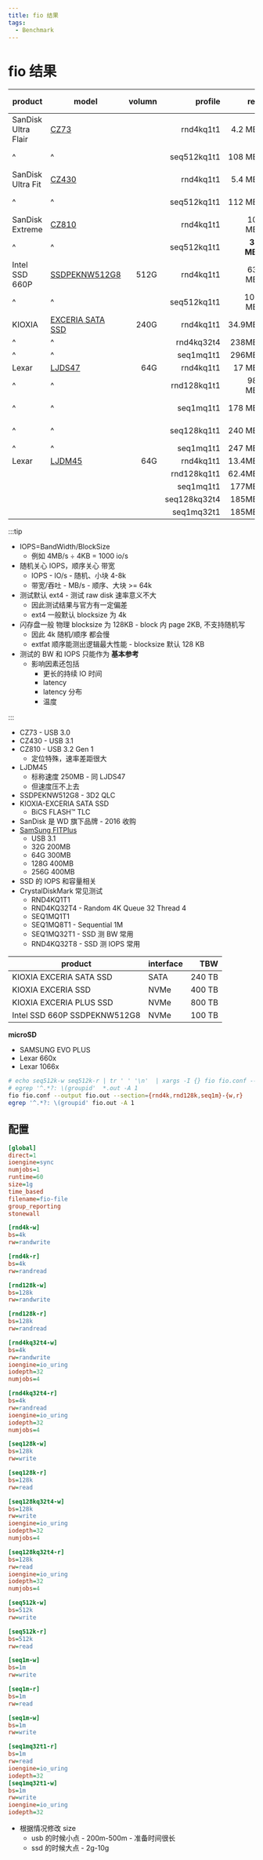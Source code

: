 ```yaml
---
title: fio 结果
tags:
  - Benchmark
---
```


# fio 结果

| product             | model              | volumn |      profile |         read | read iops |      write | write iops | note  |
| ------------------- | ------------------ | -----: | -----------: | -----------: | --------- | ---------: | ---------- | ----- |
| SanDisk Ultra Flair | [CZ73]             |        |    rnd4kq1t1 |     4.2 MB/s | 1074      |   1.8 MB/s | 452        |
| ^                   | ^                  |        |  seq512kq1t1 |     108 MB/s | 205       |  15.9 MB/s | 30         |
| SanDisk Ultra Fit   | [CZ430]            |        |    rnd4kq1t1 |     5.4 MB/s | 1312      |   1.4 MB/s | 339        |
| ^                   | ^                  |        |  seq512kq1t1 |     112 MB/s | 212       |  30.5 MB/s | 58         |
| SanDisk Extreme     | [CZ810]            |        |    rnd4kq1t1 |    10.0 MB/s | 2451      | **5 KB/s** | 1          |
| ^                   | ^                  |        |  seq512kq1t1 | **360 MB/s** | 686       |  83.3 MB/s | 158        |
| Intel SSD 660P      | [SSDPEKNW512G8]    |   512G |    rnd4kq1t1 |    63.2 MB/s | 15.4k     |   288 MB/s | 73.6k      |
| ^                   | ^                  |        |  seq512kq1t1 |    1047 MB/s | 1996      |   929 MB/s | 1771       |
| KIOXIA              | [EXCERIA SATA SSD] |   240G |    rnd4kq1t1 |     34.9MB/s | 8525      |   29.8MB/s | 7275       |
| ^                   | ^                  |        |   rnd4kq32t4 |      238MB/s | 58.2k     |   52.5MB/s | 12.8k      |
| ^                   | ^                  |        |    seq1mq1t1 |      296MB/s | 282       |   25.9MB/s | 24         |
| Lexar               | [LJDS47]           |    64G |    rnd4kq1t1 |      17 MB/s | 4153      |   8.5 MB/s | 2131       |
| ^                   | ^                  |        |  rnd128kq1t1 |    98.3 MB/s | 749       |   17.6MB/s | 134        |
| ^                   | ^                  |        |    seq1mq1t1 |     178 MB/s | 169       |  26.6 MB/s | 25         |
| ^                   | ^                  |        |  seq128kq1t1 |     240 MB/s | 1829      |  25.8 MB/s | 196        | exfat |
| ^                   | ^                  |        |    seq1mq1t1 |     247 MB/s | 235       |   26.5MB/s | 25         | exfat |
| Lexar               | [LJDM45]           |    64G |    rnd4kq1t1 |     13.4MB/s | 3277      |   8709kB/s | 2126       | exfat |
|                     |                    |        |  rnd128kq1t1 |     62.4MB/s | 476       |   17.7MB/s | 135        | exfat |
|                     |                    |        |    seq1mq1t1 |      177MB/s | 168       |   25.3MB/s | 24         | exfat |
|                     |                    |        | seq128kq32t4 |      185MB/s | 1412      |   26.2MB/s | 199        | exfat |
|                     |                    |        |   seq1mq32t1 |      185MB/s | 176       |   25.5MB/s | 24         | exfat |

:::tip

- IOPS=BandWidth/BlockSize
  - 例如 4MB/s ÷ 4KB = 1000 io/s
- 随机关心 IOPS，顺序关心 带宽
  - IOPS - IO/s - 随机、小块 4-8k
  - 带宽/吞吐 - MB/s - 顺序、大块 >= 64k
- 测试默认 ext4 - 测试 raw disk 速率意义不大
  - 因此测试结果与官方有一定偏差
  - ext4 一般默认 blocksize 为 4k
- 闪存盘一般 物理 blocksize 为 128KB - block 内 page 2KB, 不支持随机写
  - 因此 4k 随机/顺序 都会慢
  - extfat 顺序能测出逻辑最大性能 - blocksize 默认 128 KB
- 测试的 BW 和 IOPS 只能作为 **基本参考**
  - 影响因素还包括
    - 更长的持续 IO 时间
    - latency
    - latency 分布
    - 温度

:::

[cz73]: https://www.westerndigital.com/products/usb-flash-drives/sandisk-ultra-flair-usb-3-0
[cz430]: https://www.westerndigital.com/products/usb-flash-drives/sandisk-ultra-fit-usb-3-1
[cz810]: https://www.westerndigital.com/products/usb-flash-drives/sandisk-extreme-go-usb-3-2
[cz880]: https://www.westerndigital.com/products/usb-flash-drives/sandisk-extreme-pro-usb-3-2
[ssdpeknw512g8]: https://www.intel.com/content/www/us/en/products/sku/149405/intel-ssd-660p-series-512gb-m-2-80mm-pcie-3-0-x4-3d2-qlc/specifications.html
[ljds47]: https://www.lexar.com/product/lexar-jumpdrive-s47-usb-3-1-flash-drive/
[ljdm45]: https://www.lexar.com/product/lexar-jumpdrive-m45-usb-3-1-flash-drive/
[exceria sata ssd]: https://personal.kioxia.com/en-emea/ssd/exceria-sata-ssd.html

- CZ73 - USB 3.0
- CZ430 - USB 3.1
- CZ810 - USB 3.2 Gen 1
  - 定位特殊，速率差距很大
- LJDM45
  - 标称速度 250MB - 同 LJDS47
  - 但速度压不上去
- SSDPEKNW512G8 - 3D2 QLC
- KIOXIA-EXCERIA SATA SSD
  - BiCS FLASH™ TLC
- SanDisk 是 WD 旗下品牌 - 2016 收购
- [SamSung FITPlus](https://www.samsung.com/us/computing/memory-storage/usb-flash-drives/usb-3-1-flash-drive-fit-plus-64gb-muf-64ab-am/)
  - USB 3.1
  - 32G 200MB
  - 64G 300MB
  - 128G 400MB
  - 256G 400MB
- SSD 的 IOPS 和容量相关
- CrystalDiskMark 常见测试
  - RND4KQ1T1
  - RND4KQ32T4 - Random 4K Queue 32 Thread 4
  - SEQ1MQ1T1
  - SEQ1MQ8T1 - Sequential 1M
  - SEQ1MQ32T1 - SSD 测 BW 常用
  - RND4KQ32T8 - SSD 测 IOPS 常用

| product                      | interface |    TBW |
| ---------------------------- | --------- | -----: |
| KIOXIA EXCERIA SATA SSD      | SATA      | 240 TB |
| KIOXIA EXCERIA SSD           | NVMe      | 400 TB |
| KIOXIA EXCERIA PLUS SSD      | NVMe      | 800 TB |
| Intel SSD 660P SSDPEKNW512G8 | NVMe      | 100 TB |

**microSD**

- SAMSUNG EVO PLUS
- Lexar 660x
- Lexar 1066x

```bash
# echo seq512k-w seq512k-r | tr ' ' '\n'  | xargs -I {} fio fio.conf --section {} --output {}.out
# egrep '^.*?: \(groupid'  *.out -A 1
fio fio.conf --output fio.out --section={rnd4k,rnd128k,seq1m}-{w,r}
egrep '^.*?: \(groupid' fio.out -A 1
```

## 配置

```ini title="fio.conf"
[global]
direct=1
ioengine=sync
numjobs=1
runtime=60
size=1g
time_based
filename=fio-file
group_reporting
stonewall

[rnd4k-w]
bs=4k
rw=randwrite

[rnd4k-r]
bs=4k
rw=randread

[rnd128k-w]
bs=128k
rw=randwrite

[rnd128k-r]
bs=128k
rw=randread

[rnd4kq32t4-w]
bs=4k
rw=randwrite
ioengine=io_uring
iodepth=32
numjobs=4

[rnd4kq32t4-r]
bs=4k
rw=randread
ioengine=io_uring
iodepth=32
numjobs=4

[seq128k-w]
bs=128k
rw=write

[seq128k-r]
bs=128k
rw=read

[seq128kq32t4-w]
bs=128k
rw=write
ioengine=io_uring
iodepth=32
numjobs=4

[seq128kq32t4-r]
bs=128k
rw=read
ioengine=io_uring
iodepth=32
numjobs=4

[seq512k-w]
bs=512k
rw=write

[seq512k-r]
bs=512k
rw=read

[seq1m-w]
bs=1m
rw=write

[seq1m-r]
bs=1m
rw=read

[seq1m-w]
bs=1m
rw=write

[seq1mq32t1-r]
bs=1m
rw=read
ioengine=io_uring
iodepth=32
[seq1mq32t1-w]
bs=1m
rw=write
ioengine=io_uring
iodepth=32
```

- 根据情况修改 size
  - usb 的时候小点 - 200m-500m - 准备时间很长
  - ssd 的时候大点 - 2g-10g
